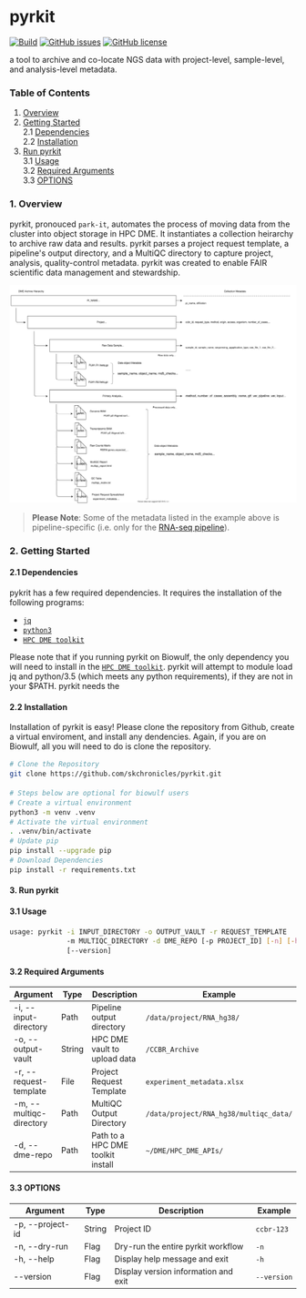 # pyrkit

[![Build](https://github.com/skchronicles/pyrkit/workflows/ci/badge.svg)](https://github.com/skchronicles/pyrkit/actions)  [![GitHub issues](https://img.shields.io/github/issues/skchronicles/pyrkit)](https://github.com/skchronicles/pyrkit/issues) [![GitHub license](https://img.shields.io/github/license/skchronicles/pyrkit)](https://github.com/skchronicles/pyrkit/blob/master/LICENSE)  

a tool to archive and co-locate NGS data with project-level, sample-level, and analysis-level metadata.

### Table of Contents
1. [Overview](#1-Overview)   
2. [Getting Started](#2-Getting-Started)    
    2.1 [Dependencies](#21-Dependencies)   
    2.2 [Installation](#22-Installation)   
3. [Run pyrkit](#3-Run-pyrkit)   
    3.1 [Usage](#31-Usage)  
    3.2 [Required Arguments](#32-Required-Arguments)  
    3.3 [OPTIONS](#33-OPTIONS)


### 1. Overview

pyrkit, pronouced `park-it`, automates the process of moving data from the cluster into object storage in HPC DME. It instantiates a collection heirarchy to archive raw data and results. pyrkit parses a project request template, a pipeline's output directory, and a MultiQC directory to capture project, analysis, quality-control metadata. pyrkit was created to enable FAIR scientific data management and stewardship.

![DME Heirarchy](./assets/DME_Upload_Hierarchy.svg)

> **Please Note**: Some of the metadata listed in the example above is pipeline-specific (i.e. only for the [RNA-seq pipeline](https://ccbr.github.io/pipeliner-docs/RNA-seq/Gene-and-isoform-expression-overview/)).

### 2. Getting Started

#### 2.1 Dependencies 
pykrit has a few required dependencies. It requires the installation of the following programs:
  - [`jq`](https://stedolan.github.io/jq/download/)
  - [`python3`](https://www.python.org/downloads/) 
  - [`HPC DME toolkit`](https://wiki.nci.nih.gov/display/DMEdoc/Getting+Started)

Please note that if you running pyrkit on Biowulf, the only dependency you will need to install in the [`HPC DME toolkit`](https://wiki.nci.nih.gov/display/DMEdoc/Getting+Started). pyrkit will attempt to module load jq and python/3.5 (which meets any python requirements), if they are not in your $PATH. pyrkit needs the 

#### 2.2 Installation

Installation of pyrkit is easy! Please clone the repository from Github, create a virtual enviroment, and install any dendencies. Again, if you are on Biowulf, all you will need to do is clone the repository.

```bash
# Clone the Repository
git clone https://github.com/skchronicles/pyrkit.git

# Steps below are optional for biowulf users
# Create a virtual environment
python3 -m venv .venv
# Activate the virtual environment
. .venv/bin/activate
# Update pip
pip install --upgrade pip
# Download Dependencies
pip install -r requirements.txt
```

#### 3. Run pyrkit

#### 3.1 Usage

``` bash
usage: pyrkit -i INPUT_DIRECTORY -o OUTPUT_VAULT -r REQUEST_TEMPLATE
              -m MULTIQC_DIRECTORY -d DME_REPO [-p PROJECT_ID] [-n] [-h]
              [--version]
```

#### 3.2 Required Arguments 

| Argument                 | Type    | Description                       | Example                                |  
| ------------------------ | ------- | --------------------------------- | -------------------------------------- |  
| -i, --input-directory    | Path    | Pipeline output directory         | `/data/project/RNA_hg38/`              |  
| -o, --output-vault       | String  | HPC DME vault to upload data      | `/CCBR_Archive`                        |  
| -r, --request-template   | File    | Project Request Template          | `experiment_metadata.xlsx`             |  
| -m, --multiqc-directory  | Path    | MultiQC Output Directory          | `/data/project/RNA_hg38/multiqc_data/` |        
| -d, --dme-repo           | Path    | Path to a HPC DME toolkit install | `~/DME/HPC_DME_APIs/`                  |  

#### 3.3 OPTIONS

| Argument                 | Type    | Description                           | Example             |  
| ------------------------ | ------- | ------------------------------------- | ------------------- | 
| -p, --project-id         | String  | Project ID                            | `ccbr-123`          | 
| -n, --dry-run            | Flag    | Dry-run the entire pyrkit workflow    | `-n`                |
| -h, --help               | Flag    | Display help message and exit         | `-h`                |
| --version                | Flag    | Display version information and exit  | `--version`         |
